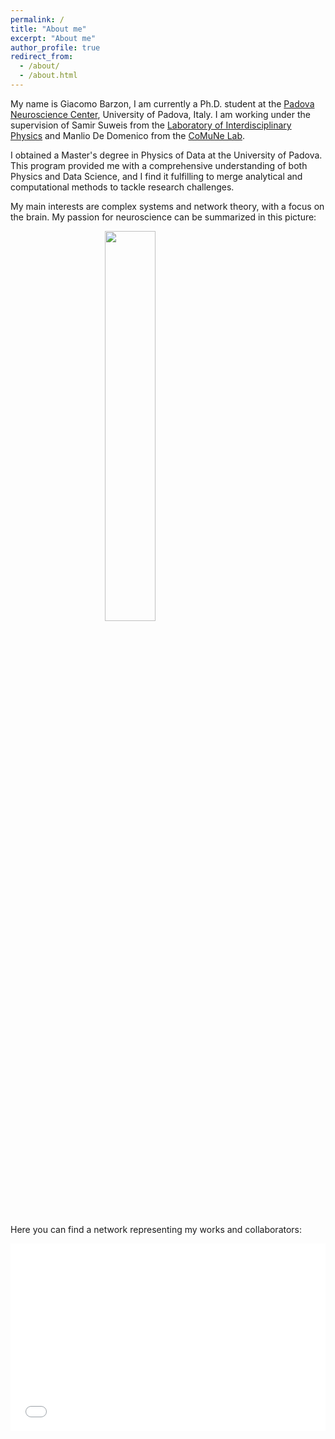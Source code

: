 ```yaml
---
permalink: /
title: "About me"
excerpt: "About me"
author_profile: true
redirect_from: 
  - /about/
  - /about.html
---
```


My name is Giacomo Barzon, I am currently a Ph.D. student at the [Padova Neuroscience Center](https://pnc.unipd.it), University of Padova, Italy. I am working under the supervision of Samir Suweis from the [Laboratory of Interdisciplinary Physics](https://liphlab.com/) and Manlio De Domenico from the [CoMuNe Lab](https://manliodedomenico.com).

I obtained a Master's degree in Physics of Data at the University of Padova. This program provided me with a comprehensive understanding of both Physics and Data Science, and I find it fulfilling to merge analytical and computational methods to tackle research challenges.

My main interests are complex systems and network theory, with a focus on the brain. My passion for neuroscience can be summarized in this picture:

<image src="/images/brain_lick.jpg" width="40%" style="display:block;margin-left:auto;margin-right:auto;padding-bottom:15px;"></image>

Here you can find a network representing my works and collaborators:
<iframe src="/collab_net/network.html" height="300" width="100%" style="border: none"></iframe>